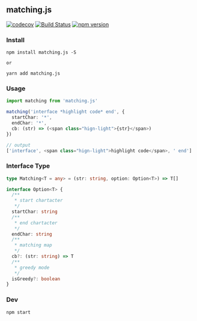## matching.js

[![codecov](https://codecov.io/gh/Cacivy/matching.js/branch/master/graph/badge.svg)](https://codecov.io/gh/Cacivy/matching.js)
[![Build Status](https://ci.cacivy.com/api/badges/Cacivy/matching.js/status.svg)](https://ci.cacivy.com/Cacivy/matching.js)
[![npm version](https://badge.fury.io/js/matching.js.svg)](https://badge.fury.io/js/matching.js)

### Install

```node
npm install matching.js -S

or

yarn add matching.js
```

### Usage

```typescript
import matching from 'matching.js'

matching('interface *highlight code* end', {
  startChar: '*',
  endChar: '*',
  cb: (str) => (<span class="hign-light">{str}</span>)
})

// output
['interface', <span class="hign-light">highlight code</span>, ' end']
```

### Interface Type

```typescript
type Matching<T = any> = (str: string, option: Option<T>) => T[]

interface Option<T> {
  /**
   * start chartacter
   */
  startChar: string
  /**
   * end chartacter
   */
  endChar: string
  /**
   * matching map
   */
  cb?: (str: string) => T
  /**
   * greedy mode
   */
  isGreedy?: boolean
}
```

### Dev

```bash
npm start
```
